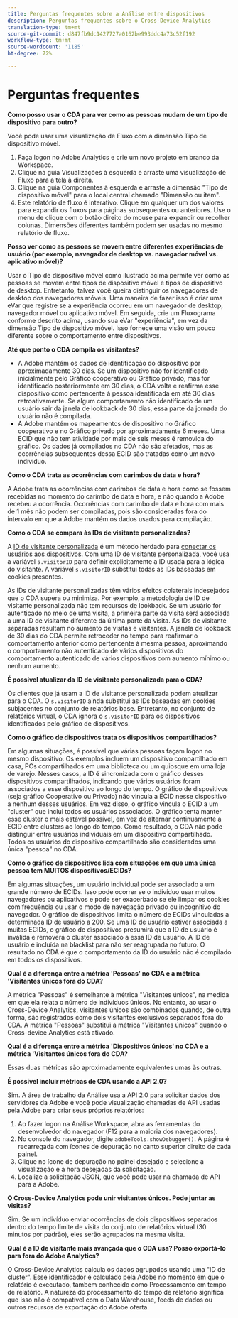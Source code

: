 ```yaml
---
title: Perguntas frequentes sobre a Análise entre dispositivos
description: Perguntas frequentes sobre o Cross-Device Analytics
translation-type: tm+mt
source-git-commit: d847fb9dc1427727a0162be993ddc4a73c52f192
workflow-type: tm+mt
source-wordcount: '1185'
ht-degree: 72%

---
```



# Perguntas frequentes

**Como posso usar o CDA para ver como as pessoas mudam de um tipo de dispositivo para outro?**

Você pode usar uma visualização de Fluxo com a dimensão Tipo de dispositivo móvel.

1. Faça logon no Adobe Analytics e crie um novo projeto em branco da Workspace.
2. Clique na guia Visualizações à esquerda e arraste uma visualização de Fluxo para a tela à direita.
3. Clique na guia Componentes à esquerda e arraste a dimensão &quot;Tipo de dispositivo móvel&quot; para o local central chamado &quot;Dimensão ou item&quot;.
4. Este relatório de fluxo é interativo. Clique em qualquer um dos valores para expandir os fluxos para páginas subsequentes ou anteriores. Use o menu de clique com o botão direito do mouse para expandir ou recolher colunas. Dimensões diferentes também podem ser usadas no mesmo relatório de fluxo.

**Posso ver como as pessoas se movem entre diferentes experiências de usuário (por exemplo, navegador de desktop vs. navegador móvel vs. aplicativo móvel)?**

Usar o Tipo de dispositivo móvel como ilustrado acima permite ver como as pessoas se movem entre tipos de dispositivo móvel e tipos de dispositivo de desktop. Entretanto, talvez você queira distinguir os navegadores de desktop dos navegadores móveis. Uma maneira de fazer isso é criar uma eVar que registre se a experiência ocorreu em um navegador de desktop, navegador móvel ou aplicativo móvel. Em seguida, crie um Fluxograma conforme descrito acima, usando sua eVar &quot;experiência&quot;, em vez da dimensão Tipo de dispositivo móvel. Isso fornece uma visão um pouco diferente sobre o comportamento entre dispositivos.

**Até que ponto o CDA compila os visitantes?**

* A Adobe mantém os dados de identificação do dispositivo por aproximadamente 30 dias. Se um dispositivo não for identificado inicialmente pelo Gráfico cooperativo ou Gráfico privado, mas for identificado posteriormente em 30 dias, o CDA volta e reafirma esse dispositivo como pertencente à pessoa identificada em até 30 dias retroativamente. Se algum comportamento não identificado de um usuário sair da janela de lookback de 30 dias, essa parte da jornada do usuário não é compilada.
* A Adobe mantém os mapeamentos de dispositivo no Gráfico cooperativo e no Gráfico privado por aproximadamente 6 meses. Uma ECID que não tem atividade por mais de seis meses é removida do gráfico. Os dados já compilados no CDA não são afetados, mas as ocorrências subsequentes dessa ECID são tratadas como um novo indivíduo.

**Como o CDA trata as ocorrências com carimbos de data e hora?**

A Adobe trata as ocorrências com carimbos de data e hora como se fossem recebidas no momento do carimbo de data e hora, e não quando a Adobe recebeu a ocorrência. Ocorrências com carimbo de data e hora com mais de 1 mês não podem ser compiladas, pois são consideradas fora do intervalo em que a Adobe mantém os dados usados para compilação.

**Como o CDA se compara às IDs de visitante personalizadas?**

A [ID de visitante personalizada](/help/implement/vars/config-vars/visitorid.md) é um método herdado para [conectar os usuários aos dispositivos](/help/implement/js/xdevice-visid/xdevice-connecting.md). Com uma ID de visitante personalizada, você usa a variável `s.visitorID` para definir explicitamente a ID usada para a lógica do visitante. A variável `s.visitorID` substitui todas as IDs baseadas em cookies presentes.

As IDs de visitante personalizadas têm vários efeitos colaterais indesejados que o CDA supera ou minimiza. Por exemplo, a metodologia de ID de visitante personalizada não tem recursos de lookback. Se um usuário for autenticado no meio de uma visita, a primeira parte da visita será associada a uma ID de visitante diferente da última parte da visita. As IDs de visitante separadas resultam no aumento de visitas e visitantes. A janela de lookback de 30 dias do CDA permite retroceder no tempo para reafirmar o comportamento anterior como pertencente à mesma pessoa, aproximando o comportamento não autenticado de vários dispositivos do comportamento autenticado de vários dispositivos com aumento mínimo ou nenhum aumento.

**É possível atualizar da ID de visitante personalizada para o CDA?**

Os clientes que já usam a ID de visitante personalizada podem atualizar para o CDA. O `s.visitorID` ainda substitui as IDs baseadas em cookies subjacentes no conjunto de relatórios base. Entretanto, no conjunto de relatórios virtual, o CDA ignora o `s.visitorID` para os dispositivos identificados pelo gráfico de dispositivos.

**Como o gráfico de dispositivos trata os dispositivos compartilhados?**

Em algumas situações, é possível que várias pessoas façam logon no mesmo dispositivo. Os exemplos incluem um dispositivo compartilhado em casa, PCs compartilhados em uma biblioteca ou um quiosque em uma loja de varejo. Nesses casos, a ID é sincronizada com o gráfico desses dispositivos compartilhados, indicando que vários usuários foram associados a esse dispositivo ao longo do tempo. O gráfico de dispositivos (seja gráfico Cooperativo ou Privado) não vincula a ECID nesse dispositivo a nenhum desses usuários. Em vez disso, o gráfico vincula o ECID a um &quot;cluster&quot; que inclui todos os usuários associados. O gráfico tenta manter esse cluster o mais estável possível, em vez de alternar continuamente a ECID entre clusters ao longo do tempo. Como resultado, o CDA não pode distinguir entre usuários individuais em um dispositivo compartilhado. Todos os usuários do dispositivo compartilhado são considerados uma única &quot;pessoa&quot; no CDA.

**Como o gráfico de dispositivos lida com situações em que uma única pessoa tem MUITOS dispositivos/ECIDs?**

Em algumas situações, um usuário individual pode ser associado a um grande número de ECIDs. Isso pode ocorrer se o indivíduo usar muitos navegadores ou aplicativos e pode ser exacerbado se ele limpar os cookies com frequência ou usar o modo de navegação privado ou incognitivo do navegador. O gráfico de dispositivos limita o número de ECIDs vinculadas a determinada ID de usuário a 200. Se uma ID de usuário estiver associada a muitas ECIDs, o gráfico de dispositivos presumirá que a ID de usuário é inválida e removerá o cluster associado a essa ID de usuário. A ID de usuário é incluída na blacklist para não ser reagrupada no futuro. O resultado no CDA é que o comportamento da ID do usuário não é compilado em todos os dispositivos.

**Qual é a diferença entre a métrica &#39;Pessoas&#39; no CDA e a métrica &#39;Visitantes únicos fora do CDA?**

A métrica &quot;Pessoas&quot; é semelhante à métrica &quot;Visitantes únicos&quot;, na medida em que ela relata o número de indivíduos únicos. No entanto, ao usar o Cross-Device Analytics, visitantes únicos são combinados quando, de outra forma, são registrados como dois visitantes exclusivos separados fora do CDA. A métrica &quot;Pessoas&quot; substitui a métrica &quot;Visitantes únicos&quot; quando o Cross-device Analytics está ativado.

**Qual é a diferença entre a métrica &#39;Dispositivos únicos&#39; no CDA e a métrica &#39;Visitantes únicos fora do CDA?**

Essas duas métricas são aproximadamente equivalentes umas às outras.

**É possível incluir métricas de CDA usando a API 2.0?**

Sim. A área de trabalho da Análise usa a API 2.0 para solicitar dados dos servidores da Adobe e você pode visualização chamadas de API usadas pela Adobe para criar seus próprios relatórios:

1. Ao fazer logon na Análise Workspace, abra as ferramentas do desenvolvedor do navegador (F12 para a maioria dos navegadores).
1. No console do navegador, digite `adobeTools.showDebugger()`. A página é recarregada com ícones de depuração no canto superior direito de cada painel.
1. Clique no ícone de depuração no painel desejado e selecione a visualização e a hora desejadas da solicitação.
1. Localize a solicitação JSON, que você pode usar na chamada de API para a Adobe.

**O Cross-Device Analytics pode unir visitantes únicos. Pode juntar as visitas?**

Sim. Se um indivíduo enviar ocorrências de dois dispositivos separados dentro do tempo limite de visita do conjunto de relatórios virtual (30 minutos por padrão), eles serão agrupados na mesma visita.

**Qual é a ID de visitante mais avançada que o CDA usa? Posso exportá-lo para fora do Adobe Analytics?**

O Cross-Device Analytics calcula os dados agrupados usando uma &quot;ID de cluster&quot;. Esse identificador é calculado pela Adobe no momento em que o relatório é executado, também conhecido como Processamento em tempo de relatório. A natureza do processamento do tempo de relatório significa que isso não é compatível com o Data Warehouse, feeds de dados ou outros recursos de exportação do Adobe oferta.
